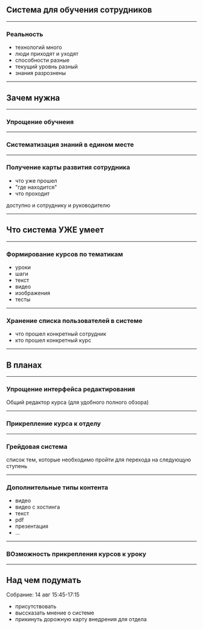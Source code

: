 ## Система для обучения сотрудников

---

### Реальность

- технологий много
- люди приходят и уходят
 - способности разные
 - текущий уровнь разный
- знания разрознены

---

## Зачем нужна

---

### Упрощение обучнеия

---

### Систематизация знаний в едином месте

---

### Получение карты развития сотрудника

- что уже прошел
- "где находится"
- что проходит

доступно и сотруднику и руководителю

---

## Что система УЖЕ умеет

---

### Формирование курсов по тематикам

- уроки
- шаги
 - текст
 - видео
 - изображения
- тесты

---

### Хранение списка пользователей в системе

- что прошел конкретный сотрудник
- кто прошел конкретный курс

---

## В планах

---

### Упрощение интерфейса редактирования

Общий редактор курса (для удобного полного обзора)

---

### Прикрепление курса к отделу

---

### Грейдовая система 

список тем, которые необходимо пройти для перехода на следующую ступень

---

### Дополнительные типы контента

- видео
- видео с хостинга
- текст
- pdf
- презентация
- ...

---

### ВОзможность прикрепления курсов к уроку

---

## Над чем подумать

Собрание: 14 авг 15:45-17:15
- присутствовать 
- выссказать мнение о системе
- прикинуть дорожную карту внедрения для отдела

